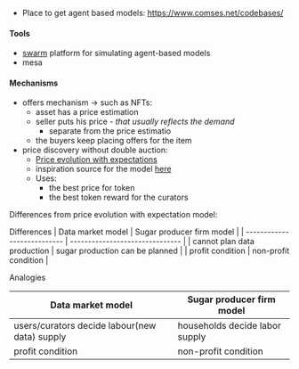 - Place to get agent based models: https://www.comses.net/codebases/

#### Tools
- [swarm](http://www.swarm.org/wiki/Main_Page) platform for simulating agent-based models
- mesa




#### Mechanisms
- offers mechanism -> such as NFTs:
	- asset has a price estimation
	- seller puts his price  - *that usually reflects the demand*
		- separate from the price estimatio
	- the buyers keep placing offers for the item
- price discovery without double auction: 
	- [Price evolution with expectations](https://www.comses.net/codebases/5973351e-688a-4497-a393-1b262a1f836b/releases/1.0.0/)
	- inspiration source for the model [here](https://globalclimateforum.org/2016/12/01/price-dynamics-via-expectations-and-the-role-of-money-therein/)
	- Uses:
		- the best price for token
		- the best token reward for the curators 


Differences from price evolution with expectation model:


Differences
| Data market model           | Sugar producer firm model       |
| --------------------------- | ------------------------------- |
| cannot plan data production | sugar production can be planned |
| profit condition            | non-profit condition            | 


Analogies

| Data market model           | Sugar producer firm model       |
| --------------------------- | ------------------------------- |
| users/curators decide labour(new data) supply | households decide labor supply |
| profit condition            | non-profit condition            | 

